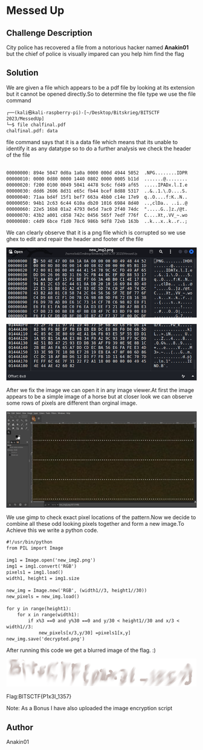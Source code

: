 # Messed Up

## Challenge Description

City police has recovered a file from a notorious hacker named **Anakin01** but the chief of police is visually impared can you help him find the flag

## Solution

We are given a file which appears to be a pdf file by looking at its extension but it cannot be opened directly.So to determine the file type we use the file command

```
┌──(kali㉿kali-raspberry-pi)-[~/Desktop/Bitskrieg/BITSCTF 2023/MessedUp]
└─$ file chalfinal.pdf 
chalfinal.pdf: data

```

file command says that it is a data file which means that its unable to identify it as any datatype so to do a further analysis we check the header of the file

```

00000000: 894e 5047 0d0a 1a0a 0000 000d 4944 5052  .NPG........IDPR
00000010: 0000 0d80 0000 1440 0802 0000 0005 b11d  .......@........
00000020: f200 0100 0049 5041 4478 9c6c fd49 af65  .....IPADx.l.I.e
00000030: ddd6 2606 8d31 e65c fb44 bcef 8d88 5317  ..&..1.\.D....S.
00000040: 71aa bd4f 15f1 bef7 663a 4bb0 c14e 17e9  q..O....f:K..N..
00000050: 94b1 2c63 6c44 610a db20 1016 6984 8d40  ..,clDa.. ..i..@
00000060: 22e5 16b8 01a2 4793 0e5d 7ac0 2f40 74dc  ".....G..]z./@t.
00000070: 43b2 a001 c858 742c 0456 565f 7edf 776f  C....Xt,.VV_~.wo
00000080: c4d9 6bce f1d0 78c6 986b 9df8 72eb 163b  ..k...x..k..r..;

```

We can clearly observe that it is a png file which is corrupted so we use ghex to edit and repair the header and footer of the file

![alt](./ghex1.png)

![alt](./ghex2.png)

After we fix the image we can open it in any image viewer.At first the image appears to be a simple image of a horse but at closer look we can observe some rows of pixels are different than orginal image.

![alt](./gimp1.png)

We use gimp to check exact pixel locations of the pattern.Now we decide to combine all these odd looking pixels together and form a new image.To Achieve this we write a python code.

```
#!/usr/bin/python
from PIL import Image

img1 = Image.open('new_img2.png')
img1 = img1.convert('RGB')
pixels1 = img1.load()
width1, height1 = img1.size

new_img = Image.new('RGB', (width1//3, height1//30))
new_pixels = new_img.load()

for y in range(height1):
    for x in range(width1):
    	if x%3 ==0 and y%30 ==0 and y/30 < height1//30 and x/3 < width1//3:       
    		new_pixels[x/3,y/30] =pixels1[x,y]
new_img.save('decrypted.png')

```
After running this code we get a blurred image of the flag. :)

![alt](./flag.png)

Flag:BITSCTF{P1x3l_1357}

Note: As a Bonus I have also uploaded the image encryption script

## Author

Anakin01



